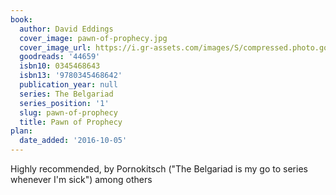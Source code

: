 ```yaml
---
book:
  author: David Eddings
  cover_image: pawn-of-prophecy.jpg
  cover_image_url: https://i.gr-assets.com/images/S/compressed.photo.goodreads.com/books/1391346857l/44659._SX98_.jpg
  goodreads: '44659'
  isbn10: 0345468643
  isbn13: '9780345468642'
  publication_year: null
  series: The Belgariad
  series_position: '1'
  slug: pawn-of-prophecy
  title: Pawn of Prophecy
plan:
  date_added: '2016-10-05'
---
```

Highly recommended, by Pornokitsch ("The Belgariad is my go to series whenever I'm sick") among others
